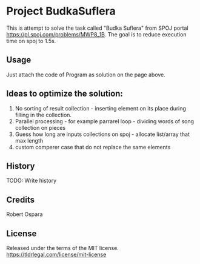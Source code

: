 # Project BudkaSuflera

This is attempt to solve the task called "Budka Suflera" from SPOJ portal
https://pl.spoj.com/problems/MWP8_1B. The goal is to reduce execution time on spoj to 1.5s.


## Usage

Just attach the code of Program as solution on the page above.

## Ideas to optimize the solution:

1. No sorting of result collection - inserting element on its place during filling in the collection.
2. Parallel processing - for example parrarel loop - dividing words of song collection on pieces
3. Guess how long are inputs collections on spoj - allocate list/array that max length
4. custom comperer case that do not replace the same elements 


## History

TODO: Write history

## Credits

Robert Ospara

## License

Released under the terms of the MIT license.
https://tldrlegal.com/license/mit-license
